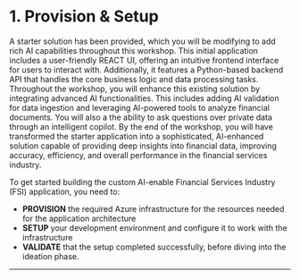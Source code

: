 # 1. Provision & Setup

A starter solution has been provided, which you will be modifying to add rich AI capabilities throughout this workshop. This initial application includes a user-friendly REACT UI, offering an intuitive frontend interface for users to interact with. Additionally, it features a Python-based backend API that handles the core business logic and data processing tasks. Throughout the workshop, you will enhance this existing solution by integrating advanced AI functionalities. This includes adding AI validation for data ingestion and leveraging AI-powered tools to analyze financial documents. You will also a the ability to ask questions over private data through an intelligent copilot. By the end of the workshop, you will have transformed the starter application into a sophisticated, AI-enhanced solution capable of providing deep insights into financial data, improving accuracy, efficiency, and overall performance in the financial services industry.

To get started building the custom AI-enable Financial Services Industry (FSI) application, you need to:

- **PROVISION** the required Azure infrastructure for the resources needed for the application architecture
- **SETUP** your development environment and configure it to work with the infrastructure
- **VALIDATE** that the setup completed successfully, before diving into the ideation phase.

---
